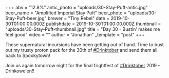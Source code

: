 +++
abv = "12.8%"
antic_photo = "uploads/30-Stay-Puft-antic.jpg"
beer_name = "Amplified Imperial Stay Puft"
beer_photo = "uploads/30-Stay-Puft-beer.jpg"
brewer = "Tiny Rebel"
date = 2019-10-30T01:00:00.000Z
publishdate = 2019-10-30T01:00:00.000Z
thumbnail = "uploads/30-Stay-Puft-thumbnail.jpg"
title = "Day 30 - Bustin' makes me feel good"
video = ""
author = "Jonathan"
_template = "post"
+++

These supernatural incursions have been getting out of hand. Time to bust out my trusty proton pack for the 30th of [#Drinktober](https://www.facebook.com/hashtag/drinktober?source=feed_text&epa=HASHTAG) and send them all back to Spookytown!

Join us again tomorrow night for the final frightfest of [#Drinktober](https://www.facebook.com/hashtag/drinktober?source=feed_text&epa=HASHTAG) 2019 - Drinkowe'en!!
